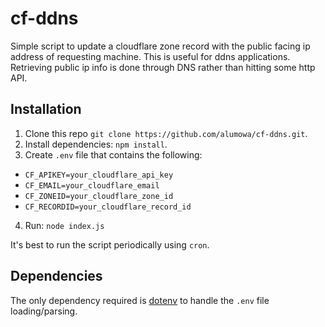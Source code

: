 # cf-ddns

Simple script to update a cloudflare zone record with the public facing ip address of requesting machine. This is useful for ddns applications. Retrieving public ip info is done through DNS rather than hitting some http API.

## Installation

1. Clone this repo `git clone https://github.com/alumowa/cf-ddns.git`.
2. Install dependencies: `npm install`.
3. Create `.env` file that contains the following:
  * `CF_APIKEY=your_cloudflare_api_key`
  * `CF_EMAIL=your_cloudflare_email`
  * `CF_ZONEID=your_cloudflare_zone_id`
  * `CF_RECORDID=your_cloudflare_record_id`
4. Run: `node index.js`

It's best to run the script periodically using `cron`.

## Dependencies

The only dependency required is [dotenv](https://github.com/motdotla/dotenv) to handle the `.env`
file loading/parsing.